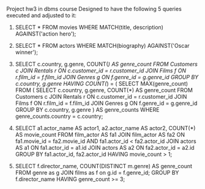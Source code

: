 Project hw3 in dbms course
Designed to have the following 5 queries executed and adjusted to it:

1.  SELECT * FROM movies 
    WHERE MATCH(title, description) AGAINST('action hero');

2. SELECT * FROM actors 
   WHERE MATCH(biography) AGAINST('Oscar winner');

3. SELECT c.country, g.genre, COUNT(*) AS genre_count
FROM Customers c
JOIN Rentals r ON c.customer_id = r.customer_id
JOIN Films f ON r.film_id = f.film_id
JOIN Genres g ON f.genre_id = g.genre_id
GROUP BY c.country, g.genre
HAVING COUNT(*) = (
    SELECT MAX(genre_count)
    FROM (
        SELECT c.country, g.genre, COUNT(*) AS genre_count
        FROM Customers c
        JOIN Rentals r ON c.customer_id = r.customer_id
        JOIN Films f ON r.film_id = f.film_id
        JOIN Genres g ON f.genre_id = g.genre_id
        GROUP BY c.country, g.genre
    ) AS genre_counts
    WHERE genre_counts.country =  c.country;

4. SELECT a1.actor_name AS actor1, a2.actor_name AS actor2, COUNT(*) AS movie_count
FROM film_actor  AS fa1
JOIN film_actor AS fa2 ON fa1.movie_id = fa2.movie_id AND fa1.actor_id < fa2.actor_id
JOIN actors AS a1 ON fa1.actor_id = a1.id
JOIN actors AS a2 ON fa2.actor_id = a2.id
GROUP BY fa1.actor_id, fa2.actor_id
HAVING movie_count > 1;


5. SELECT f.director_name, COUNT(DISTINCT m.genre) AS genre_count
FROM genre as g
JOIN films as f on g.id = f.genre_id;
GROUP BY f.director_name
HAVING genre_count >= 3;
